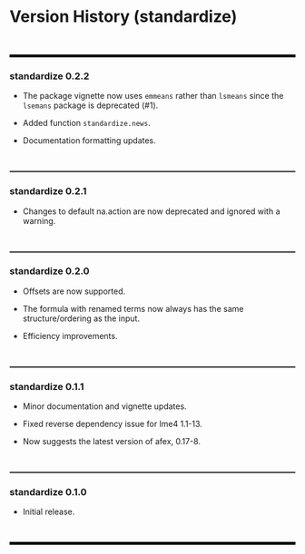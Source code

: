 # Version History (standardize)

&nbsp;

<hr style="border:2px solid black"> </hr>

### standardize 0.2.2

- The package vignette now uses `emmeans` rather than `lsmeans` since the `lsemans` package is deprecated (#1).

- Added function `standardize.news`.

- Documentation formatting updates.


&nbsp;

<hr style="border:1.5px solid grey"> </hr>

### standardize 0.2.1

- Changes to default na.action are now deprecated and ignored with a warning.


&nbsp;

<hr style="border:1.5px solid grey"> </hr>

### standardize 0.2.0

- Offsets are now supported.

- The formula with renamed terms now always has the same structure/ordering as the input.

- Efficiency improvements.


&nbsp;

<hr style="border:1.5px solid grey"> </hr>

### standardize 0.1.1

- Minor documentation and vignette updates.

- Fixed reverse dependency issue for lme4 1.1-13.

- Now suggests the latest version of afex, 0.17-8.


&nbsp;

<hr style="border:1.5px solid grey"> </hr>

### standardize 0.1.0

- Initial release.


&nbsp;

<hr style="border:2px solid black"> </hr>

&nbsp;
